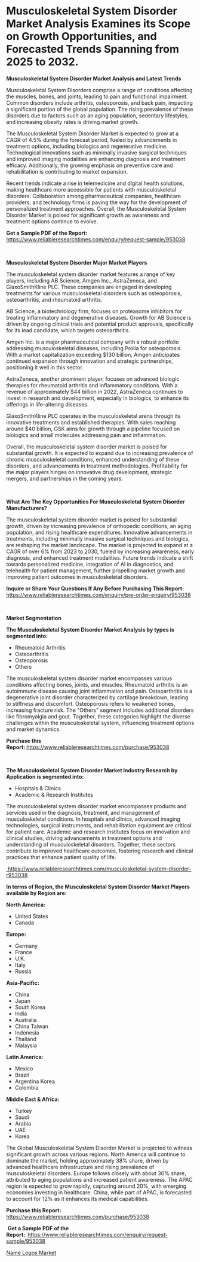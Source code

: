 <p><h1>Musculoskeletal System Disorder Market Analysis Examines its Scope on Growth Opportunities, and Forecasted Trends Spanning from 2025 to 2032.</h1></p><p><strong>Musculoskeletal System Disorder Market Analysis and Latest Trends</strong></p>
<p><p>Musculoskeletal System Disorders comprise a range of conditions affecting the muscles, bones, and joints, leading to pain and functional impairment. Common disorders include arthritis, osteoporosis, and back pain, impacting a significant portion of the global population. The rising prevalence of these disorders due to factors such as an aging population, sedentary lifestyles, and increasing obesity rates is driving market growth.</p><p>The Musculoskeletal System Disorder Market is expected to grow at a CAGR of 4.5% during the forecast period, fueled by advancements in treatment options, including biologics and regenerative medicine. Technological innovations such as minimally invasive surgical techniques and improved imaging modalities are enhancing diagnosis and treatment efficacy. Additionally, the growing emphasis on preventive care and rehabilitation is contributing to market expansion.</p><p>Recent trends indicate a rise in telemedicine and digital health solutions, making healthcare more accessible for patients with musculoskeletal disorders. Collaboration among pharmaceutical companies, healthcare providers, and technology firms is paving the way for the development of personalized treatment approaches. Overall, the Musculoskeletal System Disorder Market is poised for significant growth as awareness and treatment options continue to evolve.</p></p>
<p><strong>Get a Sample PDF of the Report:&nbsp;</strong> <a href="https://www.reliableresearchtimes.com/enquiry/request-sample/953038?utm_campaign=3184&utm_medium=2&utm_source=Github&utm_content=ia&utm_term=07032025&utm_id=musculoskeletal-system-disorder">https://www.reliableresearchtimes.com/enquiry/request-sample/953038</a></p>
<p>&nbsp;</p>
<p><strong>Musculoskeletal System Disorder Major Market Players</strong></p>
<p><p>The musculoskeletal system disorder market features a range of key players, including AB Science, Amgen Inc., AstraZeneca, and GlaxoSmithKline PLC. These companies are engaged in developing treatments for various musculoskeletal disorders such as osteoporosis, osteoarthritis, and rheumatoid arthritis.</p><p>AB Science, a biotechnology firm, focuses on proteasome inhibitors for treating inflammatory and degenerative diseases. Growth for AB Science is driven by ongoing clinical trials and potential product approvals, specifically for its lead candidate, which targets osteoarthritis.</p><p>Amgen Inc. is a major pharmaceutical company with a robust portfolio addressing musculoskeletal diseases, including Prolia for osteoporosis. With a market capitalization exceeding $130 billion, Amgen anticipates continued expansion through innovation and strategic partnerships, positioning it well in this sector.</p><p>AstraZeneca, another prominent player, focuses on advanced biologic therapies for rheumatoid arthritis and inflammatory conditions. With a revenue of approximately $44 billion in 2022, AstraZeneca continues to invest in research and development, especially in biologics, to enhance its offerings in life-altering diseases.</p><p>GlaxoSmithKline PLC operates in the musculoskeletal arena through its innovative treatments and established therapies. With sales reaching around $40 billion, GSK aims for growth through a pipeline focused on biologics and small molecules addressing pain and inflammation.</p><p>Overall, the musculoskeletal system disorder market is poised for substantial growth. It is expected to expand due to increasing prevalence of chronic musculoskeletal conditions, enhanced understanding of these disorders, and advancements in treatment methodologies. Profitability for the major players hinges on innovative drug development, strategic mergers, and partnerships in the coming years.</p></p>
<p>&nbsp;</p>
<p><strong>What Are The Key Opportunities For Musculoskeletal System Disorder Manufacturers?</strong></p>
<p><p>The musculoskeletal system disorder market is poised for substantial growth, driven by increasing prevalence of orthopedic conditions, an aging population, and rising healthcare expenditures. Innovative advancements in treatments, including minimally invasive surgical techniques and biologics, are reshaping the market landscape. The market is projected to expand at a CAGR of over 6% from 2023 to 2030, fueled by increasing awareness, early diagnosis, and enhanced treatment modalities. Future trends indicate a shift towards personalized medicine, integration of AI in diagnostics, and telehealth for patient management, further propelling market growth and improving patient outcomes in musculoskeletal disorders.</p></p>
<p><strong>Inquire or Share Your Questions If Any Before Purchasing This Report:</strong> <a href="https://www.reliableresearchtimes.com/enquiry/pre-order-enquiry/953038?utm_campaign=3184&utm_medium=2&utm_source=Github&utm_content=ia&utm_term=07032025&utm_id=musculoskeletal-system-disorder">https://www.reliableresearchtimes.com/enquiry/pre-order-enquiry/953038</a></p>
<p>&nbsp;</p>
<p><strong>Market Segmentation</strong></p>
<p><strong>The Musculoskeletal System Disorder Market Analysis by types is segmented into:</strong></p>
<p><ul><li>Rheumatoid Arthritis</li><li>Osteoarthritis</li><li>Osteoporosis</li><li>Others</li></ul></p>
<p><p>The musculoskeletal system disorder market encompasses various conditions affecting bones, joints, and muscles. Rheumatoid arthritis is an autoimmune disease causing joint inflammation and pain. Osteoarthritis is a degenerative joint disorder characterized by cartilage breakdown, leading to stiffness and discomfort. Osteoporosis refers to weakened bones, increasing fracture risk. The "Others" segment includes additional disorders like fibromyalgia and gout. Together, these categories highlight the diverse challenges within the musculoskeletal system, influencing treatment options and market dynamics.</p></p>
<p><strong>Purchase this Report:&nbsp;</strong><a href="https://www.reliableresearchtimes.com/purchase/953038?utm_campaign=3184&utm_medium=2&utm_source=Github&utm_content=ia&utm_term=07032025&utm_id=musculoskeletal-system-disorder">https://www.reliableresearchtimes.com/purchase/953038</a></p>
<p>&nbsp;</p>
<p><strong>The Musculoskeletal System Disorder Market Industry Research by Application is segmented into:</strong></p>
<p><ul><li>Hospitals & Clinics</li><li>Academic & Research Institutes</li></ul></p>
<p><p>The musculoskeletal system disorder market encompasses products and services used in the diagnosis, treatment, and management of musculoskeletal conditions. In hospitals and clinics, advanced imaging technologies, surgical instruments, and rehabilitation equipment are critical for patient care. Academic and research institutes focus on innovation and clinical studies, driving advancements in treatment options and understanding of musculoskeletal disorders. Together, these sectors contribute to improved healthcare outcomes, fostering research and clinical practices that enhance patient quality of life.</p></p>
<p><a href="https://www.reliableresearchtimes.com/musculoskeletal-system-disorder-r953038?utm_campaign=3184&utm_medium=2&utm_source=Github&utm_content=ia&utm_term=07032025&utm_id=musculoskeletal-system-disorder">&nbsp;https://www.reliableresearchtimes.com/musculoskeletal-system-disorder-r953038</a></p>
<p><strong>In terms of Region, the Musculoskeletal System Disorder Market Players available by Region are:</strong></p>
<p>
    <p> <strong> North America: </strong>
        <ul>
            <li>United States</li>
            <li>Canada</li>
        </ul>
        </p> 
    <p> <strong> Europe: </strong>
        <ul>
            <li>Germany</li>
            <li>France</li>
            <li>U.K.</li>
            <li>Italy</li>
            <li>Russia</li>
        </ul>
        </p> 
    <p> <strong> Asia-Pacific: </strong>
        <ul>
            <li>China</li>
            <li>Japan</li>
            <li>South Korea</li>
            <li>India</li>
            <li>Australia</li>
            <li>China Taiwan</li>
            <li>Indonesia</li>
            <li>Thailand</li>
            <li>Malaysia</li>
        </ul>
        </p> 
    <p> <strong> Latin America: </strong>
        <ul>
            <li>Mexico</li>
            <li>Brazil</li>
            <li>Argentina Korea</li>
            <li>Colombia</li>
        </ul>
        </p> 
    <p> <strong> Middle East & Africa: </strong>
        <ul>
            <li>Turkey</li>
            <li>Saudi</li>
            <li>Arabia</li>
            <li>UAE</li>
            <li>Korea</li>
        </ul>
    </p>
    </p>
<p><p>The Global Musculoskeletal System Disorder Market is projected to witness significant growth across various regions. North America will continue to dominate the market, holding approximately 38% share, driven by advanced healthcare infrastructure and rising prevalence of musculoskeletal disorders. Europe follows closely with about 30% share, attributed to aging populations and increased patient awareness. The APAC region is expected to grow rapidly, capturing around 20%, with emerging economies investing in healthcare. China, while part of APAC, is forecasted to account for 12% as it enhances its medical capabilities.</p></p>
<p><strong>Purchase this Report: </strong><a href="https://www.reliableresearchtimes.com/purchase/953038?utm_campaign=3184&utm_medium=2&utm_source=Github&utm_content=ia&utm_term=07032025&utm_id=musculoskeletal-system-disorder">https://www.reliableresearchtimes.com/purchase/953038</a></p>
<p>&nbsp;<strong>Get a Sample PDF of the Report:&nbsp;&nbsp;</strong><a href="https://www.reliableresearchtimes.com/enquiry/request-sample/953038?utm_campaign=3184&utm_medium=2&utm_source=Github&utm_content=ia&utm_term=07032025&utm_id=musculoskeletal-system-disorder">https://www.reliableresearchtimes.com/enquiry/request-sample/953038</a></p>
<p><strong></strong></p>
<p><p><a href="https://github.com/momossidram/Market-Research-Report-List-1/blob/main/name-logos-market.md?utm_campaign=3184&utm_medium=2&utm_source=Github&utm_content=ia&utm_term=07032025&utm_id=musculoskeletal-system-disorder">Name Logos Market</a></p></p>